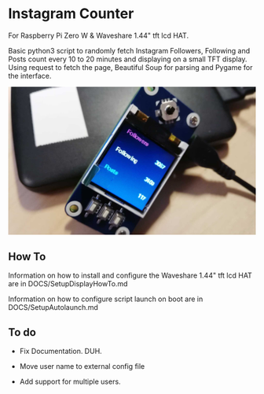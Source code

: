 
# Instagram Counter

For  Raspberry Pi Zero W & Waveshare 1.44" tft lcd HAT.

Basic python3 script to randomly fetch Instagram Followers, Following and Posts count every 10 to 20 minutes and displaying on a small TFT display.
Using request to fetch the page, Beautiful Soup for parsing and Pygame for the interface.

![final-result](docs/images/final-result.jpg)

## How To

Information on how to install and configure the Waveshare 1.44" tft lcd HAT are in DOCS/SetupDisplayHowTo.md

Information on how to configure script launch on boot are in DOCS/SetupAutolaunch.md

## To do

- Fix Documentation. DUH.

- Move user name to external config file

- Add support for multiple users.
